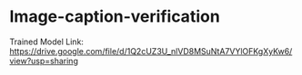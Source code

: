# Image-caption-verification
Trained Model Link: https://drive.google.com/file/d/1Q2cUZ3U_nlVD8MSuNtA7VYlOFKgXyKw6/view?usp=sharing
